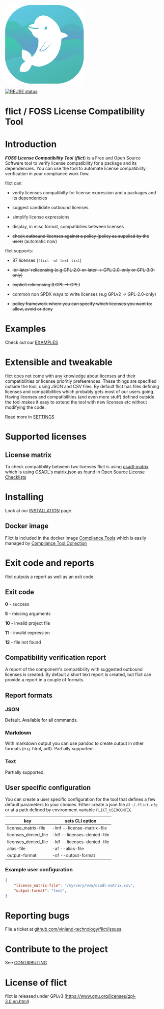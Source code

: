 <!--
SPDX-FileCopyrightText: 2020 Henrik Sandklef <hesa@sandklef.com>

SPDX-License-Identifier: GPL-3.0-or-later
-->

![flict graphics](./logos/flict-logo-256-256.png)
&nbsp;

[![REUSE status][1]][2]

[1]: https://api.reuse.software/badge/github.com/vinland-technology/flict
[2]: https://api.reuse.software/info/github.com/vinland-technology/flict

# flict / FOSS License Compatibility Tool

# Introduction

***FOSS License Compatibility Tool*** (***flict***) is a Free and Open
Source Software tool to verify license compatibility for a package and
its dependencies. You can use the tool to automate license
compatibility verification in your compliance work flow.

flict can:

* verify licenses compatibilty for license expression and a packages and its dependencies

* suggest candidate outbound licenses

* simplify license expressions 

* display, in misc format, compatibilies between licenses 

* ~~check outbound licenses against a policy (policy as supplied by the user)~~ (automatic now)

flict supports:

* 87 licenses (```flict -of text list```) 

* ~~'or-later' relicensing  (e.g GPL-2.0-or-later -> GPL-2.0-only or GPL-3.0-only)~~

* ~~explicit relicensing (LGPL -> GPL)~~

* common non SPDX ways to write licenses (e.g GPLv2 -> GPL-2.0-only)

* ~~policy framework where you can specify which licenses you want to: allow, avoid or deny~~

# Examples

Check out our [EXAMPLES](EXAMPLES.md)

# Extensible and tweakable

flict does not come with any knowledge about licenses and their
compatibilities or license prioritiy prefeerences. These things are
specified outside the tool, using JSON and CSV files. By default flict
has files defining licenses and compatibilities which probably gets
most of our users going. Having licenses and compatibilities (and even
more stuff) defined outside the tool makes it easy to extend the tool
with new licenses etc without modifying the code.

Read more in [SETTINGS](SETTINGS.md)

# Supported licenses

## License matrix

To check compatibility between two licenses flict is using
[osadl-matrix](https://github.com/priv-kweihmann/osadl-matrix) which
is using [OSADL](https://www.osadl.org/)'s
[matrix.json](https://www.osadl.org/fileadmin/checklists/matrix.json)
as found in [Open Source License
Checklists](https://www.osadl.org/OSADL-Open-Source-License-Checklists.oss-compliance-lists.0.html)

# Installing

Look at our [INSTALLATION](INSTALLATION.md) page.

## Docker image

Flict is included in the docker image [Compliance Tools](https://hub.docker.com/repository/docker/sandklef/compliance-tools) which is easily managed by [Compliance Tool Collection](https://github.com/vinland-technology/compliance-tool-collection)

# Exit code and reports

flict outputs a report as well as an exit code.

## Exit code

**0** - success

**5** - missing arguments

**10** - invalid project file

**11** - invalid expression

**12** - file not found

## Compatibility verification report

A report of the component's compatibility with suggested outbound
licenses is created. By default a short text report is created, but
flict can provide a report in a couple of formats.

## Report formats

### JSON

Default. Available for all commands.

### Markdown

With markdown output you can use pandoc to create output in other
formats (e.g. html, pdf). Partially supported.

### Text

Partially supported. 

## User specific configuration

You can create a user specific configuration for the tool that defines a few default parameters to your choices.
Either create a json file at `~/.flict.cfg` or at a path defined by environment variable `FLICT_USERCONFIG`.

| key                   | sets CLI option              |
| --------------------- | ---------------------------- |
| license_matrix-file   | -lmf --license-matrix-file   |
| licenses_denied_file  | -ldf --licenses-denied-file  |
| licenses_denied_file  | -ldf --licenses-denied-file  |
| alias-file            | -af  --alias-file            |
| output-format         | -of  --output-format         |

### Example user configuration

```json
{
    "license_matrix-file": "/my/very/own/osadl-matrix.csv",
    "output-format": "text",
}
```

# Reporting bugs

File a ticket at [github.com/vinland-technology/flict/issues](https://github.com/vinland-technology/flict/issues).

# Contribute to the project

See [CONTRIBUTING](CONTRIBUTING.md)

# License of flict

flict is released under GPLv3 (https://www.gnu.org/licenses/gpl-3.0.en.html)
